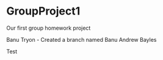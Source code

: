 # GroupProject1
Our first group homework project

Banu Tryon -  Created a branch named Banu
Andrew Bayles

Test
